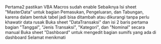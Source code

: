 Pertama2 pastikan VBA Macros sudah enable
Sebaiknya Isi sheet "MasterData" untuk bagian Pemasukan, Pengeluaran, dan Tabungan, karena dalam bentuk tabel jadi bisa ditambah atau dikurangi tanpa perlu khawatir data rusak
Buka sheet "DataTransaksi" dan isi 2 baris pertama bagian "Tanggal", "Jenis Transaksi", "Kategori", dan "Nominal" secara manual
Buka sheet "Dashboard" untuk mengedit bagian sumifs yang ada di dashboard
Selamat menikmati
